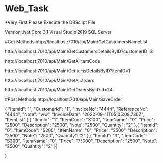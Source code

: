 # Web_Task

*Very First Please Execute the DBScript File

Version:.Net Core 3.1
Visual Studio 2019
SQL Server

#Get Methods
http://localhost:7010/api/Main/GetCustomersNameList

http://localhost:7010/api/Main/GetCustomersDetailsByID?customerID=3

http://localhost:7010/api/Main/GetAllItemCode

http://localhost:7010/api/Main/GetItemsDetailsByID?itemID=1

http://localhost:7010/api/Main/GetAllOrders

http://localhost:7010/api/Main/GetOrdersById?id=24

#Post Methods
http://localhost:7010/api/Main/SaveOrder

{
  "ItemId": "",
  "CustomerId": "1",
  "InvoiceNo": "4444",
  "ReferenceNo": "4444",
  "Note": "ww",
  "InvoiceDate": "2020-09-11T05:05:08.730Z",
  "ItemList":[
  			  {
			  "ItemId": "1",
			  "ItemCode": "S100",
			  "ItemName": "0",
			  "Price": "2500",
			  "Description": "2500",
			  "Note": "2500",
			  "Quantity": "2"
			  },{
			  "ItemId": "0",
			  "ItemCode": "S200",
			  "ItemName": "0",
			  "Price": "2500",
			  "Description": "2500",
			  "Note": "2500",
			  "Quantity": "2"
			  },{
			  "ItemId": "3",
			  "ItemCode": "S300",
			  "ItemName": "0",
			  "Price": "75000",
			  "Description": "2500",
			  "Note": "2500",
			  "Quantity": "2"
			  }]
  
}
